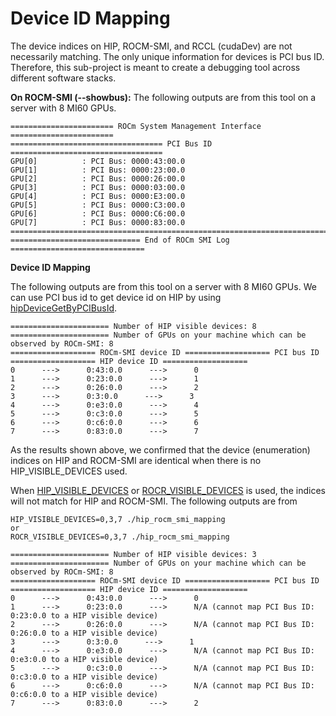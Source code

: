 # Device ID Mapping

The device indices on HIP, ROCM-SMI, and RCCL (cudaDev) are not necessarily matching. The only unique information for devices is PCI bus ID. Therefore, this sub-project is meant to create a debugging tool across different software stacks. 



**On ROCM-SMI (--showbus):**
The following outputs are from this tool on a server with 8 MI60 GPUs.
```
======================= ROCm System Management Interface =======================
================================== PCI Bus ID ==================================
GPU[0]          : PCI Bus: 0000:43:00.0
GPU[1]          : PCI Bus: 0000:23:00.0
GPU[2]          : PCI Bus: 0000:26:00.0
GPU[3]          : PCI Bus: 0000:03:00.0
GPU[4]          : PCI Bus: 0000:E3:00.0
GPU[5]          : PCI Bus: 0000:C3:00.0
GPU[6]          : PCI Bus: 0000:C6:00.0
GPU[7]          : PCI Bus: 0000:83:00.0
================================================================================
============================= End of ROCm SMI Log ==============================
```


**Device ID Mapping**

The following outputs are from this tool on a server with 8 MI60 GPUs. We can use PCI bus id to get device id on HIP by using [hipDeviceGetByPCIBusId](https://rocmdocs.amd.com/en/latest/ROCm_API_References/HIP_API/Initialization-and-Version.html?highlight=hipDeviceGetByPCIBusId#hipdevicegetbypcibusid).

```
====================== Number of HIP visible devices: 8
====================== Number of GPUs on your machine which can be observed by ROCm-SMI: 8
=================== ROCm-SMI device ID =================== PCI bus ID =================== HIP device ID ===================
0      --->      0:43:0.0      --->      0
1      --->      0:23:0.0      --->      1
2      --->      0:26:0.0      --->      2
3      --->      0:3:0.0      --->      3
4      --->      0:e3:0.0      --->      4
5      --->      0:c3:0.0      --->      5
6      --->      0:c6:0.0      --->      6
7      --->      0:83:0.0      --->      7
```

As the results shown above, we confirmed that the device (enumeration) indices on HIP and ROCM-SMI are identical when there is no HIP_VISIBLE_DEVICES used.


When [HIP_VISIBLE_DEVICES](https://rocmdocs.amd.com/en/latest/Other_Solutions/Other-Solutions.html?highlight=HIP_VISIBLE_DEVICES#hip-environment-variables) or [ROCR_VISIBLE_DEVICES](https://rocmdocs.amd.com/en/latest/ROCm_System_Managment/ROCm-System-Managment.html?highlight=ROCR_VISIBLE_DEVICES#rocr-visible-devices) is used, the indices will not match for HIP and ROCM-SMI. The following outputs are from
```
HIP_VISIBLE_DEVICES=0,3,7 ./hip_rocm_smi_mapping
or
ROCR_VISIBLE_DEVICES=0,3,7 ./hip_rocm_smi_mapping
```
```
====================== Number of HIP visible devices: 3
====================== Number of GPUs on your machine which can be observed by ROCm-SMI: 8
=================== ROCm-SMI device ID =================== PCI bus ID =================== HIP device ID ===================
0      --->      0:43:0.0      --->      0
1      --->      0:23:0.0      --->      N/A (cannot map PCI Bus ID: 0:23:0.0 to a HIP visible device)
2      --->      0:26:0.0      --->      N/A (cannot map PCI Bus ID: 0:26:0.0 to a HIP visible device)
3      --->      0:3:0.0      --->      1
4      --->      0:e3:0.0      --->      N/A (cannot map PCI Bus ID: 0:e3:0.0 to a HIP visible device)
5      --->      0:c3:0.0      --->      N/A (cannot map PCI Bus ID: 0:c3:0.0 to a HIP visible device)
6      --->      0:c6:0.0      --->      N/A (cannot map PCI Bus ID: 0:c6:0.0 to a HIP visible device)
7      --->      0:83:0.0      --->      2
```